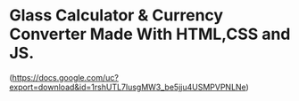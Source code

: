 # Glass Calculator & Currency Converter Made With HTML,CSS and JS.

(https://docs.google.com/uc?export=download&id=1rshUTL7lusgMW3_be5jju4USMPVPNLNe)

